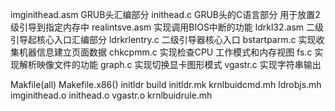 imginithead.asm GRUB头汇编部分
inithead.c GRUB头的C语言部分 用于放置2级引导到指定内存中
realintsve.asm 实现调用BIOS中断的功能
ldrkl32.asm   二级引导起核心入口汇编部分
ldrkrlentry.c 二级引导器核心入口
bstartparm.c 实现收集机器信息建立页面数据
chkcpmm.c  实现检查CPU 工作模式和内存视图
fs.c       实现解析映像文件的功能
graph.c    实现切换显卡图形模式
vgastr.c   实现字符串输出



Makfile(all)
    Makefile.x86()
        initldr
            build
                initldr.mk
                    krnlbuidcmd.mh
                    ldrobjs.mh
                        imginithead.o inithead.o vgastr.o
                    krnlbuidrule.mh